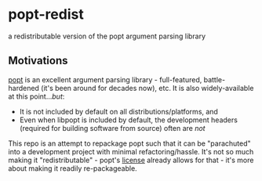 # popt-redist
a redistributable version of the popt argument parsing library 

## Motivations
[popt](https://github.com/rpm-software-management/popt) is an excellent argument parsing library - full-featured, battle-hardened (it's been around for decades now), etc. It is also widely-available at this point..._but_:

* It is not included by default on all distributions/platforms, and
* Even when libpopt is included by default, the development headers (required for building software from source) often are _not_

This repo is an attempt to repackage popt such that it can be "parachuted" into a development project with minimal refactoring/hassle. It's not so much making it "redistributable" - popt's [license](COPYING) already allows for that - it's more about making it readily re-packageable.
